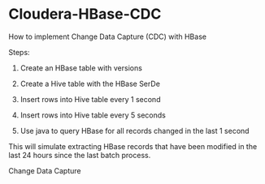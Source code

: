 # Cloudera-HBase-CDC
How to implement Change Data Capture (CDC) with HBase

Steps:

1. Create an HBase table with versions
1. Create a Hive table with the HBase SerDe

1. Insert rows into Hive table every 1 second
1. Insert rows into Hive table every 5 seconds

1. Use java to query HBase for all records changed in the last 1 second

This will simulate extracting HBase records that have been modified in the last 24 hours since the last batch process.

Change Data Capture
